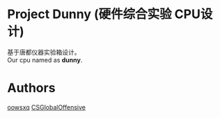 # Project Dunny (硬件综合实验 CPU设计)
基于唐都仪器实验箱设计。  
Our cpu named as **dunny**.

# Authors
[oowsxq](https://github.com/oowsxq)
[CSGlobalOffensive](https://github.com/CSGlobalOffensive)
